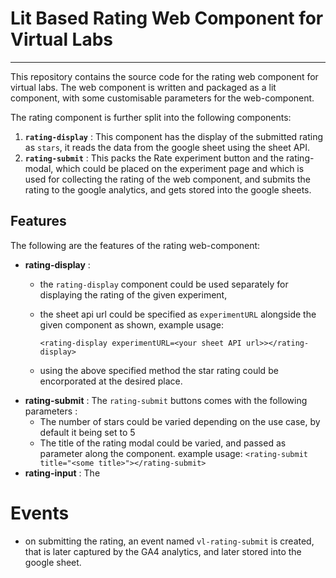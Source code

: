# Lit Based Rating Web Component for Virtual Labs
----

This repository contains the source code for the rating web component for virtual labs. The web component is written and packaged as a lit component, with some customisable parameters for the web-component.

The rating component is further split into the following components:

1. **`rating-display`** : This component has the display of the submitted rating as `stars`, it reads the data from the google sheet using the sheet API. 
2. **`rating-submit`** : This packs the Rate experiment button and the rating-modal, which could be placed on the experiment page and which is used for collecting the rating of the web component, and submits the rating to the google analytics, and gets stored into the google sheets.

## Features 

The following are the features of the rating web-component:

- **rating-display** : 
    - the `rating-display` component could be used separately for displaying the rating of the given experiment,
    - the sheet api url could be specified as `experimentURL` alongside the given component as shown, 
    example usage: 

        `<rating-display experimentURL=<your sheet API url>></rating-display>`
    - using the above specified method the star rating could be encorporated at the desired place.
- **rating-submit** : 
    The `rating-submit` buttons comes with the following parameters : 
    - The number of stars could be varied depending on the use case, by default it being set to 5
    - The title of the rating modal could be varied, and passed as parameter along the component.
    example usage: 
        `<rating-submit title="<some title>"></rating-submit>`
- **rating-input** : 
    The 
# Events 

- on submitting the rating, an event named `vl-rating-submit` is created, that is later captured by the GA4 analytics, and later stored into the google sheet.
<!-- # Rating Web Component 

- A rating web component built using lit.js 
- Easy to use web component , for using the web component in your file , 
- import the `index.js` as module in your html document and use the created web component by using the tags `<rating-modal></rating-modal>`

### Display the rating
- import the js file "display_rating.js" as `<script type="module" src="display_rating.js"></script>` in your html head , along with the style sheet `<link rel="stylesheet" href="node_modules/lit-fontawesome/css/font.css" />`.
- use the web component by suppliying it with the parameters like `<display_rating title=<title> numberOfStars=<numberOfStars> rating=<rating>></display_rating>`
- By default 5 is the number of stars , you can supply a fraction rating and it will round up to nearest half to display the rating
 -->
